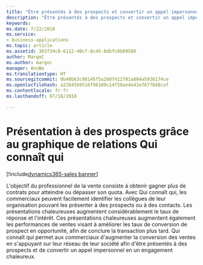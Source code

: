 ```yaml
---
title: "Être présentés à des prospects et convertir un appel impersonnel en un engagement chaleureux avec le graphique de relations Qui connaît qui"
description: "Être présentés à des prospects et convertir un appel impersonnel en un engagement chaleureux avec le graphique de relations Qui connaît qui"
keywords: 
ms.date: 7/22/2018
ms.service:
- business-applications
ms.topic: article
ms.assetid: 303f34c8-6112-40cf-8c45-8dbfc0b89580
author: MargoC
ms.author: margoc
manager: AnnBe
ms.translationtype: HT
ms.sourcegitcommit: 0b40bb3c98145f5a260f412701a884a5936174ce
ms.openlocfilehash: a22645b9516f96189c14f58ae4e41e7677848caf
ms.contentlocale: fr-fr
ms.lasthandoff: 07/18/2018

---
```


# <a name="get-introduced-to-prospects-with-the-who-knows-whom-connection-graph"></a>Présentation à des prospects grâce au graphique de relations Qui connaît qui

[!include[dynamics365-sales banner](../includes/dynamics365-sales.md)]





L'objectif du professionnel de la vente consiste à obtenir gagner plus de contrats pour atteindre ou dépasser son quota.  Avec Qui connaît qui, les commerciaux peuvent facilement identifier les collègues de leur organisation pouvant les présenter à des prospects ou à des contacts.  Les présentations chaleureuses augmentent considérablement le taux de réponse et l'intérêt.  Ces présentations chaleureuses augmentent également les performances de ventes visant à améliorer les taux de conversion de prospect en opportunité, afin de conclure la transaction plus tard.  Qui connaît qui permet aux commerciaux d'augmenter la conversion des ventes en s'appuyant sur leur réseau de leur société afin d'être présentés à des prospects et de convertir un appel impersonnel en un engagement chaleureux.

